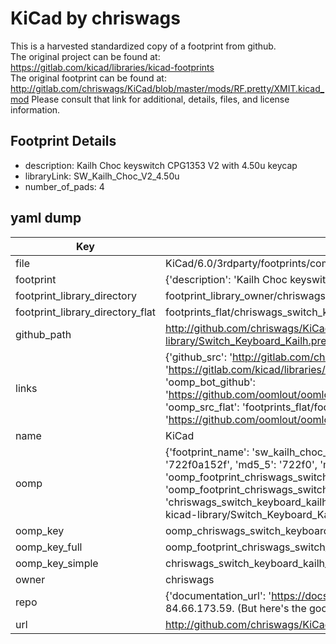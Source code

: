 # KiCad by chriswags  
This is a harvested standardized copy of a footprint from github.  
The original project can be found at:  
https://gitlab.com/kicad/libraries/kicad-footprints  
The original footprint can be found at:
http://gitlab.com/chriswags/KiCad/blob/master/mods/RF.pretty/XMIT.kicad_mod
Please consult that link for additional, details, files, and license information.  
## Footprint Details
* description: Kailh Choc keyswitch CPG1353 V2 with 4.50u keycap  
* libraryLink: SW_Kailh_Choc_V2_4.50u  
* number_of_pads: 4  
## yaml dump  
| Key | Value |  
| --- | --- |  
| file | KiCad/6.0/3rdparty/footprints/com_github_perigoso_keyswitch-kicad-library/Switch_Keyboard_Kailh.pretty/SW_Kailh_Choc_V2_4.50u.kicad_mod |  
| footprint | {'description': 'Kailh Choc keyswitch CPG1353 V2 with 4.50u keycap', 'libraryLink': 'SW_Kailh_Choc_V2_4.50u', 'number_of_pads': 4} |  
| footprint_library_directory | footprint_library_owner/chriswags_KiCad |  
| footprint_library_directory_flat | footprints_flat/chriswags_switch_keyboard_kailh_sw_kailh_choc_v2_4_50u/working |  
| github_path | http://github.com/chriswags/KiCad/blob/master/6.0/3rdparty/footprints/com_github_perigoso_keyswitch-kicad-library/Switch_Keyboard_Kailh.pretty/SW_Kailh_Choc_V2_4.50u.kicad_mod |  
| links | {'github_src': 'http://gitlab.com/chriswags/KiCad/blob/master/mods/RF.pretty/XMIT.kicad_mod', 'github_src_repo': 'https://gitlab.com/kicad/libraries/kicad-footprints', 'oomp_bot': 'footprints/chriswags_switch_keyboard_kailh_sw_kailh_choc_v2_4_50u/working', 'oomp_bot_github': 'https://github.com/oomlout/oomlout_oomp_footprint_bot/tree/main/footprints/chriswags_switch_keyboard_kailh_sw_kailh_choc_v2_4_50u/working', 'oomp_src_flat': 'footprints_flat/footprints_flat/chriswags_switch_keyboard_kailh_sw_kailh_choc_v2_4_50u/working', 'oomp_src_flat_github': 'https://github.com/oomlout/oomlout_oomp_footprint_src/tree/main/footprints_flat/chriswags_switch_keyboard_kailh_sw_kailh_choc_v2_4_50u/working'} |  
| name | KiCad |  
| oomp | {'footprint_name': 'sw_kailh_choc_v2_4_50u', 'library_name': 'switch_keyboard_kailh', 'md5': '722f0a152f4364a55f440622ca46ca7a', 'md5_10': '722f0a152f', 'md5_5': '722f0', 'md5_6': '722f0a', 'oomp_key': 'oomp_chriswags_switch_keyboard_kailh_sw_kailh_choc_v2_4_50u', 'oomp_key_extra': 'oomp_footprint_chriswags_switch_keyboard_kailh_sw_kailh_choc_v2_4_50u', 'oomp_key_full': 'oomp_footprint_chriswags_switch_keyboard_kailh_sw_kailh_choc_v2_4_50u_722f0a', 'oomp_key_simple': 'chriswags_switch_keyboard_kailh_sw_kailh_choc_v2_4_50u', 'original_filename': 'KiCad/6.0/3rdparty/footprints/com_github_perigoso_keyswitch-kicad-library/Switch_Keyboard_Kailh.pretty/SW_Kailh_Choc_V2_4.50u.kicad_mod', 'owner_name': 'chriswags'} |  
| oomp_key | oomp_chriswags_switch_keyboard_kailh_sw_kailh_choc_v2_4_50u |  
| oomp_key_full | oomp_footprint_chriswags_switch_keyboard_kailh_sw_kailh_choc_v2_4_50u |  
| oomp_key_simple | chriswags_switch_keyboard_kailh_sw_kailh_choc_v2_4_50u |  
| owner | chriswags |  
| repo | {'documentation_url': 'https://docs.github.com/rest/overview/resources-in-the-rest-api#rate-limiting', 'message': "API rate limit exceeded for 84.66.173.59. (But here's the good news: Authenticated requests get a higher rate limit. Check out the documentation for more details.)"} |  
| url | http://github.com/chriswags/KiCad |  

